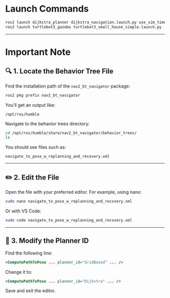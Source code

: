 # Launch Commands

```bash
ros2 launch dijkstra_planner dijkstra_navigation.launch.py use_sim_time:=True map:=src/ps1map1.yaml
ros2 launch turtlebot3_gazebo turtlebot3_small_house_simple.launch.py
```

---

# Important Note

## 🔍 1. Locate the Behavior Tree File

Find the installation path of the `nav2_bt_navigator` package:

```bash
ros2 pkg prefix nav2_bt_navigator
```

You’ll get an output like:

```
/opt/ros/humble
```

Navigate to the behavior trees directory:

```bash
cd /opt/ros/humble/share/nav2_bt_navigator/behavior_trees/
ls
```

You should see files such as:

```
navigate_to_pose_w_replanning_and_recovery.xml
```

---

## ✏️ 2. Edit the File

Open the file with your preferred editor. For example, using nano:

```bash
sudo nano navigate_to_pose_w_replanning_and_recovery.xml
```

Or with VS Code:

```bash
sudo code navigate_to_pose_w_replanning_and_recovery.xml
```

---

## 🔁 3. Modify the Planner ID

Find the following line:

```xml
<ComputePathToPose ... planner_id="GridBased" ... />
```

Change it to:

```xml
<ComputePathToPose ... planner_id="Dijkstra" ... />
```

Save and exit the editor.
